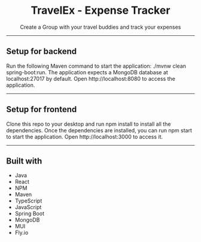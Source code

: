 <h1 align="center">TravelEx - Expense Tracker</h1>
<p align="center">Create a Group with your travel buddies and track your expenses</p>


---

## Setup for backend

Run the following Maven command to start the application: ./mvnw clean spring-boot:run.
The application expects a MongoDB database at localhost:27017 by default.
Open http://localhost:8080 to access the application.

---

## Setup for frontend

Clone this repo to your desktop and run npm install to install all the dependencies.
Once the dependencies are installed, you can run npm start to start the application.
Open http://localhost:3000 to access it.

---

## Built with

* Java
* React
* NPM
* Maven
* TypeScript
* JavaScript
* Spring Boot
* MongoDB
* MUI
* Fly.io
